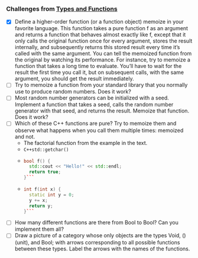 ### Challenges from [Types and Functions](https://bartoszmilewski.com/2014/11/24/types-and-functions/)

- [X] Define a higher-order function (or a function object) memoize in your favorite language. This function takes a pure function f as an argument and returns a function that behaves almost exactly like f, except that it only calls the original function once for every argument, stores the result internally, and subsequently returns this stored result every time it’s called with the same argument. You can tell the memoized function from the original by watching its performance. For instance, try to memoize a function that takes a long time to evaluate. You’ll have to wait for the result the first time you call it, but on subsequent calls, with the same argument, you should get the result immediately.
- [ ] Try to memoize a function from your standard library that you normally use to produce random numbers. Does it work?
- [ ] Most random number generators can be initialized with a seed. Implement a function that takes a seed, calls the random number generator with that seed, and returns the result. Memoize that function. Does it work?
- [ ] Which of these C++ functions are pure? Try to memoize them and observe what happens when you call them multiple times: memoized and not.
  - The factorial function from the example in the text.
  - ```C++std::getchar()```  
  - ```C++ 
    bool f() { 
      std::cout << "Hello!" << std::endl;
      return true; 
    }```
  - ```C++ 
    int f(int x) {
      static int y = 0;
      y += x;
      return y;
    }```
- [ ] How many different functions are there from Bool to Bool? Can you implement them all?
- [ ] Draw a picture of a category whose only objects are the types Void, () (unit), and Bool; with arrows corresponding to all possible functions between these types. Label the arrows with the names of the functions.
